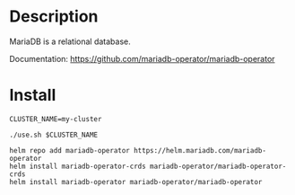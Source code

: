 # Description

MariaDB is a relational database.

Documentation: https://github.com/mariadb-operator/mariadb-operator

# Install

```
CLUSTER_NAME=my-cluster

./use.sh $CLUSTER_NAME

helm repo add mariadb-operator https://helm.mariadb.com/mariadb-operator
helm install mariadb-operator-crds mariadb-operator/mariadb-operator-crds
helm install mariadb-operator mariadb-operator/mariadb-operator

```
